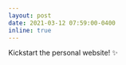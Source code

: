 ```yaml
---
layout: post
date: 2021-03-12 07:59:00-0400
inline: true
---
```



Kickstart the personal website! :sparkles:
